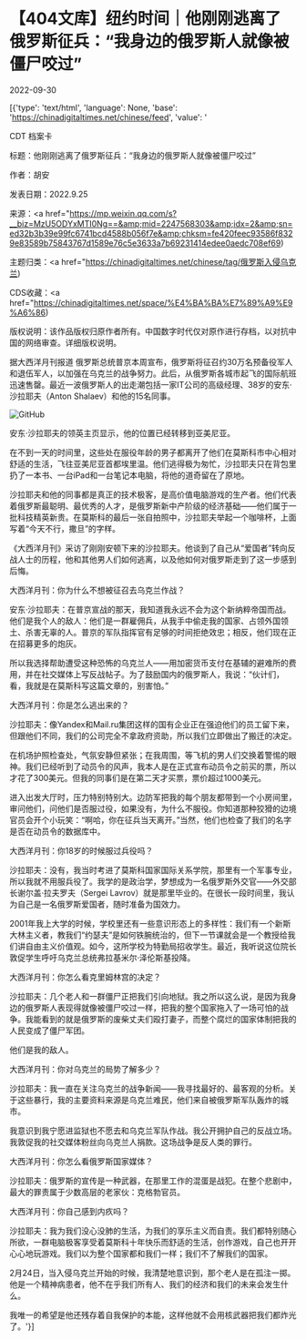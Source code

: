 # 【404文库】纽约时间｜他刚刚逃离了俄罗斯征兵：“我身边的俄罗斯人就像被僵尸咬过”

2022-09-30

[{'type': 'text/html', 'language': None, 'base': 'https://chinadigitaltimes.net/chinese/feed', 'value': '

CDT 档案卡

标题：他刚刚逃离了俄罗斯征兵：“我身边的俄罗斯人就像被僵尸咬过”

作者：胡安

发表日期：2022.9.25

来源：<a href="https://mp.weixin.qq.com/s?__biz=MzU5ODYxMTI0Ng==&amp;mid=2247568303&amp;idx=2&amp;sn=ed32b3b39e99fc6741bcd4588b056f7e&amp;chksm=fe420feec93586f8329e83589b75843767d1589e76c5e3633a7b69231414edee0aedc708ef69)

主题归类：<a href="https://chinadigitaltimes.net/chinese/tag/俄罗斯入侵乌克兰)

CDS收藏：<a href="https://chinadigitaltimes.net/space/%E4%BA%BA%E7%89%A9%E9%A6%86)

版权说明：该作品版权归原作者所有。中国数字时代仅对原作进行存档，以对抗中国的网络审查。详细版权说明。





据大西洋月刊报道 俄罗斯总统普京本周宣布，俄罗斯将征召约30万名预备役军人和退伍军人，以加强在乌克兰的战争努力。此后，从俄罗斯各城市起飞的国际航班迅速售罄。最近一波俄罗斯人的出走潮包括一家IT公司的高级经理、38岁的安东·沙拉耶夫（Anton Shalaev）和他的15名同事。

![GitHub](https://chinadigitaltimes.net/chinese/files/2022/09/post-687720-63374f53d23e3.)

安东·沙拉耶夫的领英主页显示，他的位置已经转移到亚美尼亚。

在不到一天的时间里，这些处在服役年龄的男子都离开了他们在莫斯科市中心相对舒适的生活，飞往亚美尼亚首都埃里温。他们逃得极为匆忙，沙拉耶夫只在背包里扔了一本书、一台iPad和一台笔记本电脑，将他的道奇留在了原地。

沙拉耶夫和他的同事都是真正的技术极客，是高价值电脑游戏的生产者。他们代表着俄罗斯最聪明、最优秀的人才，是俄罗斯新中产阶级的经济基础——他们属于一批科技精英新贵。在莫斯科的最后一张自拍照中，沙拉耶夫举起一个咖啡杯，上面写着“今天不行，撒旦”的字样。

《大西洋月刊》采访了刚刚安顿下来的沙拉耶夫。他谈到了自己从“爱国者”转向反战人士的历程，他和其他男人们如何逃离，以及他如何对俄罗斯走到了这一步感到后悔。

大西洋月刊：你为什么不想被征召去乌克兰作战？

安东·沙拉耶夫：在普京宣战的那天，我知道我永远不会为这个新纳粹帝国而战。他们是我个人的敌人：他们是一群雇佣兵，从我手中偷走我的国家、占领外国领土、杀害无辜的人。普京的军队指挥官有足够的时间拒绝效忠；相反，他们现在正在招募更多的炮灰。

所以我选择帮助遭受这种恐怖的乌克兰人——用加密货币支付在基辅的避难所的费用，并在社交媒体上写反战帖子。为了鼓励国内的俄罗斯人，我说：“伙计们，看，我就是在莫斯科写这篇文章的，别害怕。”

大西洋月刊：你是怎么逃出来的？

沙拉耶夫：像Yandex和Mail.ru集团这样的国有企业正在强迫他们的员工留下来，但跟他们不同，我们的公司完全不拿政府资助，所以我们立即做出了搬迁的决定。

在机场护照检查处，气氛安静但紧张；在我周围，等飞机的男人们交换着警惕的眼神。我们已经听到了动员令的风声，我本人是在正式宣布动员令之前买的票，所以才花了300美元。但我的同事们是在第二天才买票，票价超过1000美元。

进入出发大厅时，压力特别特别大。边防军把我的每个朋友都带到一个小房间里，审问他们，问他们是否服过役，如果没有，为什么不服役。你知道那种狡猾的边境官员会开个小玩笑：“啊哈，你在征兵当天离开。”当然，他们也检查了我们的名字是否在动员令的数据库中。

大西洋月刊：你18岁的时候服过兵役吗？

沙拉耶夫：没有，我当时考进了莫斯科国家国际关系学院，那里有一个军事专业，所以我就不用服兵役了。我学的是政治学，梦想成为一名俄罗斯外交官——外交部长谢尔盖·拉夫罗夫（Sergei Lavrov）就是那里毕业的。在很长一段时间里，我认为自己是一名俄罗斯爱国者，随时准备为国效力。

2001年我上大学的时候，学校里还有一些意识形态上的多样性：我们有一个新斯大林主义者，教我们“约瑟夫”是如何铁腕统治的，但下一节课就会是一个教授给我们讲自由主义价值观。如今，这所学校为特勤局招收学生。最近，我听说这位院长敦促学生呼吁乌克兰总统弗拉基米尔·泽伦斯基投降。

大西洋月刊：你怎么看克里姆林宫的决定？

沙拉耶夫：几个老人和一群僵尸正把我们引向地狱。我之所以这么说，是因为我身边的俄罗斯人表现得就像被僵尸咬过一样，把我的整个国家拖入了一场可怕的战争。我能看到的就是俄罗斯的废柴丈夫们殴打妻子，而整个腐烂的国家体制把我的人民变成了僵尸军团。

他们是我的敌人。

大西洋月刊：你对乌克兰的局势了解多少？

沙拉耶夫：我一直在关注乌克兰的战争新闻——我寻找最好的、最客观的分析。关于这些暴行，我的主要资料来源是乌克兰难民，他们来自被俄罗斯军队轰炸的城市。

我意识到我宁愿进监狱也不愿去和乌克兰军队作战。我公开拥护自己的反战立场。我敦促我的社交媒体粉丝向乌克兰人捐款。这场战争是反人类的罪行。

大西洋月刊：你怎么看俄罗斯国家媒体？

沙拉耶夫：俄罗斯的宣传是一种武器，在那里工作的混蛋是战犯。在整个悲剧中，最大的罪责属于少数高层的老家伙：克格勃官员。

大西洋月刊：你自己感到内疚吗？

沙拉耶夫：我为我们没心没肺的生活，为我们的享乐主义而自责。我们都特别随心所欲，一群电脑极客享受着莫斯科十年快乐而舒适的生活，创作游戏，自己也开开心心地玩游戏。我们以为整个国家都和我们一样；我们不了解我们的国家。

2月24日，当入侵乌克兰开始的时候，我清楚地意识到，那个老人是在孤注一掷。他是一个精神病患者，他不在乎我们所有人、我们的经济和我们的未来会发生什么。

我唯一的希望是他还残存着自我保护的本能，这样他就不会用核武器把我们都炸光了。'}]